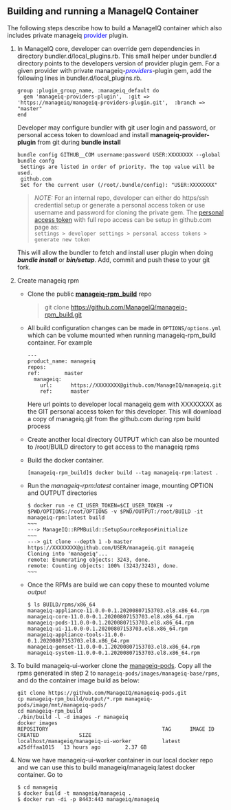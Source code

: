 ## Building and running a ManageIQ Container 

The following steps describe how to build a ManageIQ container which also includes private manageiq <span style="color:blue">provider</span> plugin.

1. In ManageIQ core, developer can override gem dependencies in directory bundler.d/local_plugins.rb. This small helper under bundler.d directory points to the developers version of provider plugin gem. For a given provider with private manageiq-<span style="color:blue">*providers*</span>-plugin gem, add the following lines in bundler.d/local_plugins.rb.

	```
	group :plugin_group_name, :manageiq_default do
  	  gem 'manageiq-providers-plugin',  :git =>  'https://manageiq/manageiq-providers-plugin.git',  :branch => "master"
	end
	```


	Developer may configure bundler  with git user login and password, or personal access token to download and install **manageiq-provider-plugin** from git during **bundle install**
	```
    bundle config GITHUB__COM username:password USER:XXXXXXXX --global
    bundle confg
     Settings are listed in order of priority. The top value will be used.
     github.com
     Set for the current user (/root/.bundle/config): "USER:XXXXXXXX"
   ```
	
   > *NOTE:* For an internal repo, developer can either do https/ssh credential setup or generate a personal access token or use username and password for cloning the private gem. The [personal access token](https://docs.github.com/en/github/authenticating-to-github/creating-a-personal-access-token) with full repo access can be setup in github.com page as:
	> <br>```settings > developer settings > personal access tokens > generate new token```</br>
	
	This will allow the bundler to fetch and install user plugin when doing ***bundle install*** or ***bin/setup***. 
	Add, commit and push these to your git fork.

2.	Create manageiq rpm
	- Clone the public **[manageiq-rpm_build](https://github.com/ManageIQ/manageiq-rpm_build)** repo
		> git clone https://github.com/ManageIQ/manageiq-rpm_build.git 

	- All build configuration changes can be made in `OPTIONS/options.yml` which can be volume mounted when running manageiq-rpm_build container. For example
		```
		---
        product_name: manageiq
        repos:
        ref:        master
          manageiq:
            url:      https://XXXXXXXX@github.com/ManageIQ/manageiq.git
            ref:      master
		``` 
      Here url points to developer local manageiq gem with XXXXXXXX as the GIT personal access token for this developer. This will download a copy of manageiq.git from the github.com during rpm build process
  
    - Create another local directory OUTPUT which can also be mounted to /root/BUILD directory to get access to the manageiq rpms 

	- Build the docker container.

	 	```[manageiq-rpm_build]$ docker build --tag manageiq-rpm:latest .```

	- Run the *manageiq-rpm:latest* container image, mounting OPTION and OUTPUT directories<br>
		```
		$ docker run -e CI_USER_TOKEN=$CI_USER_TOKEN -v $PWD/OPTIONS:/root/OPTIONS -v $PWD/OUTPUT:/root/BUILD -it manageiq-rpm:latest build
		~~~
		---> ManageIQ::RPMBuild::SetupSourceRepos#initialize
		~~~
		---> git clone --depth 1 -b master https://XXXXXXXX@github.com/USER/manageiq.git manageiq
		Cloning into 'manageiq'...
		remote: Enumerating objects: 3243, done.
		remote: Counting objects: 100% (3243/3243), done.
		~~~
		```

	- Once the RPMs are build we can copy these to mounted volume  *output* 
		```
		$ ls BUILD/rpms/x86_64
		manageiq-appliance-11.0.0-0.1.20200807153703.el8.x86_64.rpm        
		manageiq-core-11.0.0-0.1.20200807153703.el8.x86_64.rpm   
		manageiq-pods-11.0.0-0.1.20200807153703.el8.x86_64.rpm    
		manageiq-ui-11.0.0-0.1.20200807153703.el8.x86_64.rpm
		manageiq-appliance-tools-11.0.0-0.1.20200807153703.el8.x86_64.rpm  
		manageiq-gemset-11.0.0-0.1.20200807153703.el8.x86_64.rpm  
		manageiq-system-11.0.0-0.1.20200807153703.el8.x86_64.rpm
		```

3. To build manageiq-ui-worker clone the [manageiq-pods](https://github.com/ManageIQ/manageiq-pods). Copy all the rpms generated in step 2 to ```manageiq-pods/images/manageiq-base/rpms```, and do the container image build as below:
	``` 
	git clone https://github.com/ManageIQ/manageiq-pods.git
    cp manageiq-rpm_build/output/*.rpm manageiq-pods/image/mnt/manageiq-pods/
    cd manageiq-rpm_build
	./bin/build -l -d images -r manageiq
	docker images
	REPOSITORY                                     TAG      IMAGE ID       CREATED             SIZE
	localhost/manageiq/manageiq-ui-worker          latest   a25dffaa1015   13 hours ago        2.37 GB
	```
4. Now we have manageiq-ui-worker container in our local docker repo and we can use this to build manageiq/manageiq:latest docker container. Go to
	```
	$ cd manageiq
	$ docker build -t manageiq/manageiq .
	$ docker run -di -p 8443:443 manageiq/manageiq
	```
        


		 

				 
